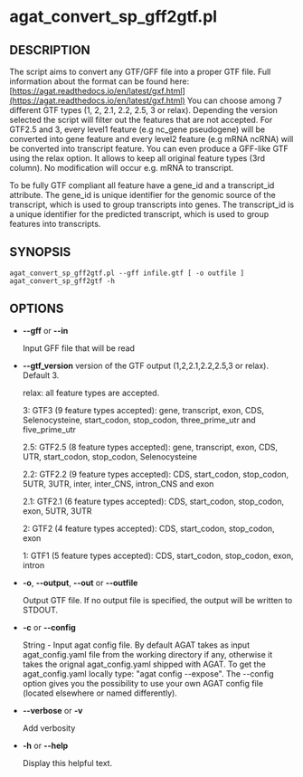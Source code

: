 # agat_convert_sp_gff2gtf.pl

## DESCRIPTION

The script aims to convert any GTF/GFF file into a proper GTF file.
Full information about the format can be found here: [https://agat.readthedocs.io/en/latest/gxf.html](https://agat.readthedocs.io/en/latest/gxf.html)
You can choose among 7 different GTF types (1, 2, 2.1, 2.2, 2.5, 3 or relax).
Depending the version selected the script will filter out the features that are not accepted.
For GTF2.5 and 3, every level1 feature (e.g nc_gene pseudogene) will be converted into
gene feature and every level2 feature (e.g mRNA ncRNA) will be converted into
transcript feature.
You can even produce a GFF-like GTF using the relax option. It allows to keep all
original feature types (3rd column). No modification will occur e.g. mRNA to transcript. 

To be fully GTF compliant all feature have a gene_id and a transcript_id attribute.
The gene_id is unique identifier for the genomic source of the transcript, which is
used to group transcripts into genes.
The transcript_id	is a unique identifier for the predicted transcript,
which is used to group features into transcripts.

## SYNOPSIS

```
agat_convert_sp_gff2gtf.pl --gff infile.gtf [ -o outfile ]
agat_convert_sp_gff2gtf -h
```

## OPTIONS

- **--gff** or **--in**

    Input GFF file that will be read

- **--gtf_version**
    version of the GTF output (1,2,2.1,2.2,2.5,3 or relax). Default 3.

    relax: all feature types are accepted.

    3: GTF3 (9 feature types accepted): gene, transcript, exon, CDS, Selenocysteine, start_codon, stop_codon, three_prime_utr and five_prime_utr

    2.5: GTF2.5 (8 feature types accepted): gene, transcript, exon, CDS, UTR, start_codon, stop_codon, Selenocysteine

    2.2: GTF2.2 (9 feature types accepted): CDS, start_codon, stop_codon, 5UTR, 3UTR, inter, inter_CNS, intron_CNS and exon

    2.1: GTF2.1 (6 feature types accepted): CDS, start_codon, stop_codon, exon, 5UTR, 3UTR

    2: GTF2 (4 feature types accepted): CDS, start_codon, stop_codon, exon

    1: GTF1 (5 feature types accepted): CDS, start_codon, stop_codon, exon, intron

- **-o**, **--output**, **--out** or  **--outfile**

    Output GTF file. If no output file is specified, the output will be
    written to STDOUT.

- **-c** or **--config**

    String - Input agat config file. By default AGAT takes as input agat_config.yaml file from the working directory if any,
    otherwise it takes the orignal agat_config.yaml shipped with AGAT. To get the agat_config.yaml locally type: "agat config --expose".
    The --config option gives you the possibility to use your own AGAT config file (located elsewhere or named differently).

- **--verbose** or **-v**

    Add verbosity
        
- **-h** or **--help**

    Display this helpful text.
